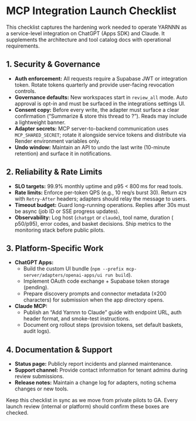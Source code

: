 # MCP Integration Launch Checklist

This checklist captures the hardening work needed to operate YARNNN as a
service-level integration on ChatGPT (Apps SDK) and Claude. It supplements the
architecture and tool catalog docs with operational requirements.

## 1. Security & Governance
- **Auth enforcement:** All requests require a Supabase JWT or integration
  token. Rotate tokens quarterly and provide user-facing revocation controls.
- **Governance defaults:** New workspaces start in `review_all` mode. Auto
  approval is opt-in and must be surfaced in the integrations settings UI.
- **Consent copy:** Before every write, the adapter must surface a clear
  confirmation (“Summarize & store this thread to <basket>?”). Reads may include
  a lightweight banner.
- **Adapter secrets:** MCP server-to-backend communication uses
  `MCP_SHARED_SECRET`; rotate it alongside service tokens and distribute via
  Render environment variables only.
- **Undo window:** Maintain an API to undo the last write (10-minute retention)
  and surface it in notifications.

## 2. Reliability & Rate Limits
- **SLO targets:** 99.9% monthly uptime and p95 < 800 ms for read tools.
- **Rate limits:** Enforce per-token QPS (e.g., 10 req/s burst 30). Return
  `429` with `Retry-After` headers; adapters should relay the message to users.
- **Timeout budget:** Guard long-running operations. Replies after 30s must be
  async (job ID or SSE progress updates).
- **Observability:** Log host (`chatgpt` or `claude`), tool name, duration (
  p50/p95), error codes, and basket decisions. Ship metrics to the monitoring
  stack before public pilots.

## 3. Platform-Specific Work
- **ChatGPT Apps:**
  - Build the custom UI bundle (`npm --prefix mcp-server/adapters/openai-apps/ui run build`).
  - Implement OAuth code exchange + Supabase token storage (pending).
  - Prepare discovery prompts and connector metadata (≤200 characters) for
    submission when the app directory opens.
- **Claude MCP:**
  - Publish an “Add Yarnnn to Claude” guide with endpoint URL, auth header
    format, and smoke-test instructions.
  - Document org rollout steps (provision tokens, set default baskets, audit
    logs).

## 4. Documentation & Support
- **Status page:** Publicly report incidents and planned maintenance.
- **Support channel:** Provide contact information for tenant admins during
  review submissions.
- **Release notes:** Maintain a change log for adapters, noting schema changes
  or new tools.

Keep this checklist in sync as we move from private pilots to GA. Every launch
review (internal or platform) should confirm these boxes are checked.
